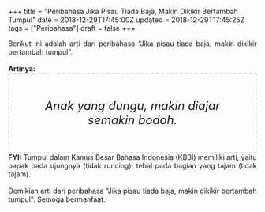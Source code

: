 +++
title = "Peribahasa Jika Pisau Tiada Baja, Makin Dikikir Bertambah Tumpul"
date = 2018-12-29T17:45:00Z
updated = 2018-12-29T17:45:25Z
tags = ["Peribahasa"]
draft = false
+++

<div dir="ltr" style="text-align: left;" trbidi="on"><div style="text-align: justify;">Berikut ini adalah arti dari peribahasa “Jika pisau tiada baja, makin dikikir bertambah tumpul”.</div><br /><div style="text-align: justify;"><b>Artinya:</b></div><div style="border: 2px dashed #ddd; font-size: 24px; height: auto; margin: 0 auto; padding: 50px; text-align: center; width: auto;"><i>Anak yang dungu, makin diajar semakin bodoh.</i></div><div style="text-align: justify;"><b>FYI:</b> Tumpul dalam Kamus Besar Bahasa Indonesia (KBBI) memiliki arti, yaitu papak pada ujungnya (tidak runcing); tebal pada bagian yang tajam (tidak tajam).</div><br /><div style="text-align: justify;">Demikian arti dari peribahasa "Jika pisau tiada baja, makin dikikir bertambah tumpul". Semoga bermanfaat. </div></div>
